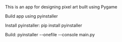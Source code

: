 This is an app for designing pixel art built using Pygame

Build app using pyinstaller

Install pyinstaller: pip install pyinstaller

Build: pyinstaller --onefile --console main.py
